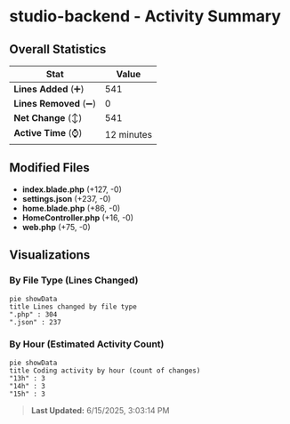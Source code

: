 # studio-backend - Activity Summary 

## Overall Statistics

| Stat                   | Value                                                             |
| ---------------------- | ----------------------------------------------------------------- |
| **Lines Added** (➕)   | 541                                          |
| **Lines Removed** (➖) | 0                                        |
| **Net Change** (↕)    | 541                |
| **Active Time** (⌚)   | 12 minutes |


## Modified Files
- **index.blade.php** (+127, -0)
- **settings.json** (+237, -0)
- **home.blade.php** (+86, -0)
- **HomeController.php** (+16, -0)
- **web.php** (+75, -0)

## Visualizations

### By File Type (Lines Changed)

```mermaid
pie showData
title Lines changed by file type
".php" : 304
".json" : 237
```

### By Hour (Estimated Activity Count)

```mermaid
pie showData
title Coding activity by hour (count of changes)
"13h" : 3
"14h" : 3
"15h" : 3
```


> **Last Updated:** 6/15/2025, 3:03:14 PM